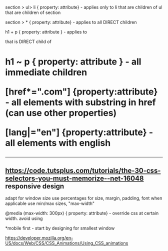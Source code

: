 

section > ul> li { property: attribute} - applies only to li that are children of ul that are children of section

section > * { property: attribute} - applies to all DIRECT children

h1 + p { property: attribute } - applies to <p> that is DIRECT child of <h1>

h1 ~ p { property: attribute } - all immediate children

[href*=".com"] {property:attribute} - all elements with substring in href (can use other properties)

[lang|="en"] {property:attribute} - all elements with english

-----------------------------------------------------------
https://code.tutsplus.com/tutorials/the-30-css-selectors-you-must-memorize--net-16048
responsive design
----------------
adapt for window size
use percentages for size, margin, padding, font when applicable
use min/max sizes, "max-width"

@media (max-width: 300px) { property: attribute}  - override css at certain width. avoid using

*mobile first - start by designing for smallest window


https://developer.mozilla.org/en-US/docs/Web/CSS/CSS_Animations/Using_CSS_animations